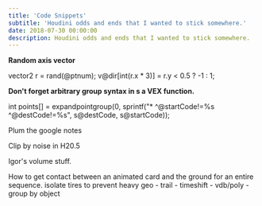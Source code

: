 ```yaml
---
title: 'Code Snippets'
subtitle: 'Houdini odds and ends that I wanted to stick somewhere.'
date: 2018-07-30 00:00:00
description: Houdini odds and ends that I wanted to stick somewhere.
---
```


**Random axis vector**

vector2 r = rand(@ptnum);
v@dir[int(r.x * 3)] = r.y < 0.5 ? -1 : 1;


**Don't forget arbitrary group syntax in s a VEX function.**

int points[] = expandpointgroup(0, sprintf("* ^@startCode!=%s ^@destCode!=%s", s@destCode, s@startCode));

Plum the google notes

Clip by noise in H20.5

Igor's volume stuff.

How to get contact between an animated card and the ground for an entire sequence.
isolate tires to prevent heavy geo - trail - timeshift - vdb/poly - group by object